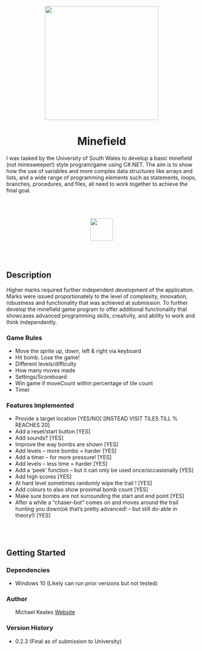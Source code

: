 <p align="center">
  <img src="https://www.michaelkeates.co.uk/_next/image?url=https%3A%2F%2Frepository-images.githubusercontent.com%2F512184088%2F32eeb148-017a-44bf-8b9b-caa71611062e&w=640&q=75" width="300px" height="300px"/>
</p>
<h1 align="center">Minefield</h1>
I was tasked by the University of South Wales to develop a basic minefield (not minesweeper!) style program/game using C#.NET. The aim is to show how the use of variables and more complex data structures like arrays and lists, and a wide range of programming elements such as statements, loops, branches, procedures, and files, all need to work together to achieve the final goal.
<br></br>
<br></br>
<p align="center">
  <img src="https://blog.michaelkeates.co.uk/wp-content/uploads/2022/11/Screenshot-2022-08-02-at-15.40.01.jpg" width"60px" height="60px"/>
</p>
<br></br>
<h2 align="left">Description</h1>

Higher marks required further independent development of the application. Marks were issued proportionately to the level of complexity, innovation, robustness and functionality that was achieved at submission. To further develop the minefield game program to offer additional functionality that showcases advanced programming skills, creativity, and ability to work and think independently.

<h3 align="left">Game Rules</h3>
<ul>
<li>Move the sprite up, down, left & right via keyboard</li>
<li>Hit bomb. Lose the game!</li>
<li>Different levels/difficulty</li>
<li>How many moves made</li>
<li>Settings/Scoreboard</li>
<li>Win game if moveCount within percentage of tile count</li>
<li>Timer</li>
</ul>

<h3 align="left">Features Implemented</h3>
<ul>
<li>Provide a target location [YES/NO] [INSTEAD VISIT TILES TILL % REACHES 20]</li>
<li>Add a reset/start button [YES]</li>
<li>Add sounds? [YES]</li>
<li>Improve the way bombs are shown [YES]</li>
<li>Add levels – more bombs = harder [YES]</li>
<li>Add a timer – for more pressure! [YES]</li>
<li>Add levels – less time = harder [YES]</li>
<li>Add a ‘peek’ function – but it can only be used once/occasionally [YES]</li>
<li>Add high scores [YES]</li>
<li>At hard level sometimes randomly wipe the trail ! [YES]</li>
<li>Add colours to also show proximal bomb count [YES]</li>
<li>Make sure bombs are not surrounding the start and end point [YES]</li>
<li>After a while a “chaser-bot” comes on and moves around the trail hunting you down(ok that’s pretty advanced! – but still do-able in theory!) [YES]</li>
</ul>
<br></br>
<h2 align="left">Getting Started</h1>

<h3 align="left">Dependencies</h3>
<ul>
<li>Windows 10 (Likely can run prior versions but not tested)</li>
</ul>

<h3 align="left">Author</h3>
<ul>
Michael Keates <a href="https://www.michaelkeates.co.uk">Website</a>
</ul>

<h3 align="left">Version History</h3>
<ul>
<li>0.2.3 (Final as of submission to University)</li>
</ul>
